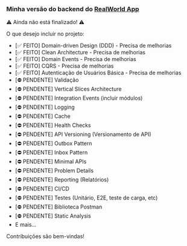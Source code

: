 
### Minha versão do backend do [RealWorld App](https://github.com/gothinkster/realworld)

⚠ Ainda não está finalizado! ⚠  

O que desejo incluir no projeto:  
- [✅ FEITO] Domain-driven Design (DDD) - Precisa de melhorias  
- [✅ FEITO] Clean Architecture - Precisa de melhorias  
- [✅ FEITO] Domain Events - Precisa de melhorias  
- [✅ FEITO] CQRS - Precisa de melhorias  
- [✅ FEITO] Autenticação de Usuários Básica - Precisa de melhorias  
- [⛔ PENDENTE] Validação  
- [⛔ PENDENTE] Vertical Slices Architecture  
- [⛔ PENDENTE] Integration Events  (incluir módulos)
- [⛔ PENDENTE] Logging  
- [⛔ PENDENTE] Cache  
- [⛔ PENDENTE] Health Checks  
- [⛔ PENDENTE] API Versioning (Versionamento de API)  
- [⛔ PENDENTE] Outbox Pattern  
- [⛔ PENDENTE] Inbox Pattern  
- [⛔ PENDENTE] Minimal APIs  
- [⛔ PENDENTE] Problem Details  
- [⛔ PENDENTE] Reporting (Relatórios)  
- [⛔ PENDENTE] CI/CD  
- [⛔ PENDENTE] Testes (Unitário, E2E, teste de carga, etc)  
- [⛔ PENDENTE] Biblioteca Postman  
- [⛔ PENDENTE] Static Analysis  
- E mais...  

Contribuições são bem-vindas!  

